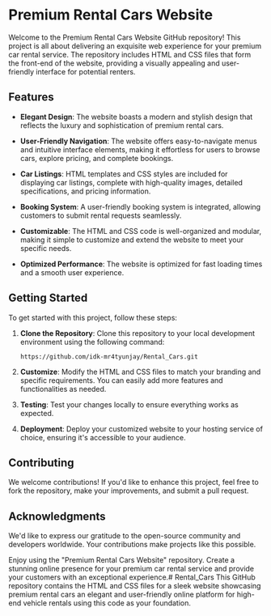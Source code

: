 # Premium Rental Cars Website

Welcome to the Premium Rental Cars Website GitHub repository! This project is all about delivering an exquisite web experience for your premium car rental service. The repository includes HTML and CSS files that form the front-end of the website, providing a visually appealing and user-friendly interface for potential renters.

## Features

- **Elegant Design**: The website boasts a modern and stylish design that reflects the luxury and sophistication of premium rental cars.

- **User-Friendly Navigation**: The website offers easy-to-navigate menus and intuitive interface elements, making it effortless for users to browse cars, explore pricing, and complete bookings.

- **Car Listings**: HTML templates and CSS styles are included for displaying car listings, complete with high-quality images, detailed specifications, and pricing information.

- **Booking System**: A user-friendly booking system is integrated, allowing customers to submit rental requests seamlessly.

- **Customizable**: The HTML and CSS code is well-organized and modular, making it simple to customize and extend the website to meet your specific needs.

- **Optimized Performance**: The website is optimized for fast loading times and a smooth user experience.

## Getting Started

To get started with this project, follow these steps:

1. **Clone the Repository**: Clone this repository to your local development environment using the following command:

    ```
    https://github.com/idk-mr4tyunjay/Rental_Cars.git
    ```

2. **Customize**: Modify the HTML and CSS files to match your branding and specific requirements. You can easily add more features and functionalities as needed.

3. **Testing**: Test your changes locally to ensure everything works as expected.

4. **Deployment**: Deploy your customized website to your hosting service of choice, ensuring it's accessible to your audience.

## Contributing

We welcome contributions! If you'd like to enhance this project, feel free to fork the repository, make your improvements, and submit a pull request.

## Acknowledgments

We'd like to express our gratitude to the open-source community and developers worldwide. Your contributions make projects like this possible.

Enjoy using the "Premium Rental Cars Website" repository. Create a stunning online presence for your premium car rental service and provide your customers with an exceptional experience.# Rental_Cars
This GitHub repository contains the HTML and CSS files for a sleek website showcasing premium rental cars an elegant and user-friendly online platform for high-end vehicle rentals using this code as your foundation.

